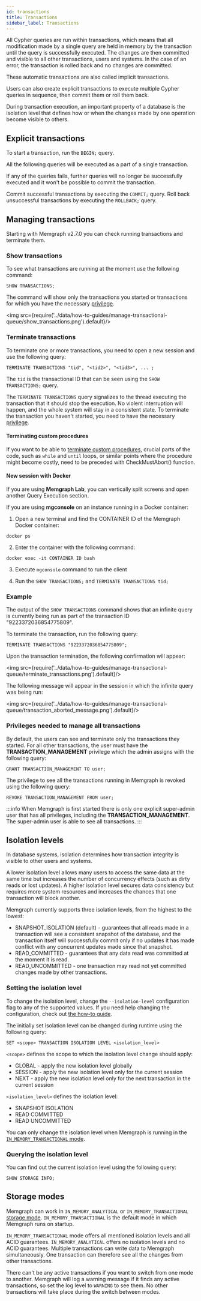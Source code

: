 ```yaml
---
id: transactions
title: Transactions
sidebar_label: Transactions
---
```


All Cypher queries are run within transactions, which means that all modification
made by a single query are held in memory by the transaction until the query
is successfully executed. The changes are then committed and visible to all
other transactions, users and systems. In the case of an error, the transaction
is rolled back and no changes are committed.

These automatic transactions are also called implicit transactions.

Users can also create explicit transactions to execute multiple Cypher queries
in sequence, then commit them or roll them back.

During transaction execution, an important property of a database is the
isolation level that defines how or when the changes made by one operation
become visible to others.

## Explicit transactions

To start a transaction, run the `BEGIN;` query.

All the following queries will be executed as a part of a single transaction.

If any of the queries fails, further queries will no longer be successfully
executed and it won't be possible to commit the transaction.

Commit successful transactions by executing the `COMMIT;` query.
Roll back unsuccessful transactions by executing the `ROLLBACK;` query.

## Managing transactions

Starting with Memgraph v2.7.0 you can check running transactions and terminate them.

### Show transactions

To see what transactions are running at the moment use the following command:

```cypher
SHOW TRANSACTIONS;
```

The command will show only the transactions you started or transactions for which you have the necessary [privilege](#privileges-needed-to-manage-all-transactions).

<img src={require('../data/how-to-guides/manage-transactional-queue/show_transactions.png').default}/>

### Terminate transactions

To terminate one or more transactions, you need to open a new session and use the following query:

```cypher
TERMINATE TRANSACTIONS "tid", "<tid2>", "<tid3>", ... ;
```

The `tid` is the transactional ID that can be seen using the `SHOW TRANSACTIONS;` query.

The `TERMINATE TRANSACTIONS` query signalizes to the thread executing the transaction that it should stop the execution. No violent interruption will happen, and the whole system will stay in a consistent state.
To terminate the transaction you haven't started, you need to have the necessary [privilege](#privileges-needed-to-manage-all-transactions).

#### Terminating custom procedures

If you want to be able to [terminate custom
procedures](/reference-guide/query-modules/implement-custom-query-modules/custom-query-module-example.md),
crucial parts of the code, such as `while` and `until` loops, or similar points
where the procedure might become costly, need to be preceded with
CheckMustAbort() function.

#### New session with Docker

If you are using **Memgraph Lab**, you can vertically split screens and open another
Query Execution section.

If you are using **mgconsole** on an instance running in a Docker container:

1. Open a new terminal and find the CONTAINER ID of the Memgraph Docker container:

  ```
  docker ps
  ```

2. Enter the container with the following command:

  ```
  docker exec -it CONTAINER ID bash
  ```
3. Execute `mgconsole` command to run the client

4. Run the `SHOW TRANSACTIONS;` and `TERMINATE TRANSACTIONS tid;`

### Example

The output of the `SHOW TRANSACTIONS` command shows that an infinite query is currently being run as part of the transaction ID "9223372036854775809".

To terminate the transaction, run the following query:

```cypher
TERMINATE TRANSACTIONS "9223372036854775809";
```

Upon the transaction termination, the following confirmation will appear:

<img src={require('../data/how-to-guides/manage-transactional-queue/terminate_transactions.png').default}/>

The following message will appear in the session in which the infinite query was being run:

<img src={require('../data/how-to-guides/manage-transactional-queue/transaction_aborted_message.png').default}/>

### Privileges needed to manage all transactions

By default, the users can see and terminate only the transactions they started. For all other transactions, the user must have the **TRANSACTION_MANAGEMENT** privilege which the admin assigns with the following query:

```cypher
GRANT TRANSACTION_MANAGEMENT TO user;
```

The privilege to see all the transactions running in Memgraph is revoked using the following query:

```cypher
REVOKE TRANSACTION_MANAGEMENT FROM user;
```

:::info
When Memgraph is first started there is only one explicit super-admin user that has all privileges, including the **TRANSACTION_MANAGEMENT**. The super-admin user is able to see all transactions.
:::

## Isolation levels

In database systems, isolation determines how transaction integrity is visible
to other users and systems.

A lower isolation level allows many users to access the same data at the same
time but increases the number of concurrency effects (such as dirty reads or
lost updates). A higher isolation level secures data consistency but requires
more system resources and increases the chances that one transaction will block
another.

Memgraph currently supports three isolation levels, from the highest to the
lowest:
 - SNAPSHOT_ISOLATION (default) - guarantees that all reads made in a
   transaction will see a consistent snapshot of the database, and the
   transaction itself will successfully commit only if no updates it has made
   conflict with any concurrent updates made since that snapshot.
 - READ_COMMITTED - guarantees that any data read was committed at the moment it
   is read.
 - READ_UNCOMMITTED - one transaction may read not yet committed changes made by
   other transactions.

### Setting the isolation level

To change the isolation level, change the `--isolation-level` configuration flag
to any of the supported values. If you need help changing the configuration,
check out [the how-to guide](/how-to-guides/config-logs.md).

The initially set isolation level can be changed during runtime using the
following query:

```cypher
SET <scope> TRANSACTION ISOLATION LEVEL <isolation_level>
```

`<scope>` defines the scope to which the isolation level change should apply:
 - GLOBAL - apply the new isolation level globally
 - SESSION - apply the new isolation level only for the current session
 - NEXT - apply the new isolation level only for the next transaction in the current session

`<isolation_level>` defines the isolation level:
 - SNAPSHOT ISOLATION
 - READ COMMITTED
 - READ UNCOMMITTED


You can only change the isolation level when Memgraph is running in the
[`IN_MEMORY_TRANSACTIONAL` mode](/reference-guide/storage-modes.md).

### Querying the isolation level

You can find out the current isolation level using the following query:

```cypher
SHOW STORAGE INFO;
```

## Storage modes

Memgraph can work in `IN_MEMORY_ANALYTICAL` or `IN_MEMORY_TRANSACTIONAL`
[storage mode](/reference-guide/storage-modes.md). `IN_MEMORY_TRANSACTIONAL` is
the default mode in which Memgraph runs on startup.

`IN_MEMORY_TRANSACTIONAL` mode offers all mentioned isolation levels and all
ACID guarantees. `IN_MEMORY_ANALYTICAL` offers no isolation levels and no ACID
guarantees. Multiple transactions can write data to Memgraph simultaneously. One
transaction can therefore see all the changes from other transactions.

There can't be any active transactions if you want to switch from one mode to
another. Memgraph will log a warning message if it finds any active
transactions, so set the log level to `WARNING` to see them. No other
transactions will take place during the switch between modes.
